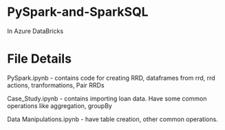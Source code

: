 # PySpark-and-SparkSQL
In Azure DataBricks

# File Details
PySpark.ipynb - contains code for creating RRD, dataframes from rrd, rrd actions, tranformations, Pair RRDs

Case_Study.ipynb - contains importing loan data. Have some common operations like aggregation, groupBy

Data Manipulations.ipynb - have table creation, other common operations.
